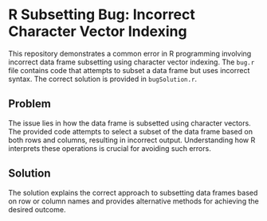 # R Subsetting Bug: Incorrect Character Vector Indexing
This repository demonstrates a common error in R programming involving incorrect data frame subsetting using character vector indexing.  The `bug.r` file contains code that attempts to subset a data frame but uses incorrect syntax. The correct solution is provided in `bugSolution.r`.

## Problem
The issue lies in how the data frame is subsetted using character vectors. The provided code attempts to select a subset of the data frame based on both rows and columns, resulting in incorrect output.  Understanding how R interprets these operations is crucial for avoiding such errors.

## Solution
The solution explains the correct approach to subsetting data frames based on row or column names and provides alternative methods for achieving the desired outcome.
